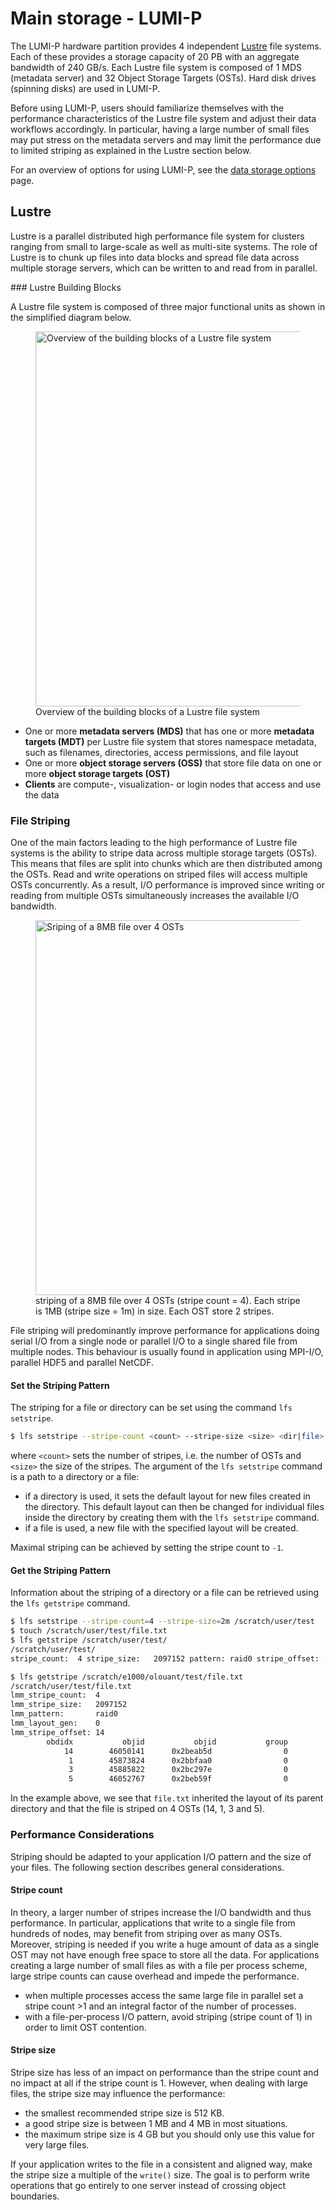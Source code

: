 [data-storage-options]: ../runjobs/lumi_env/storing-data.md

# Main storage - LUMI-P

The LUMI-P hardware partition provides 4 independent [Lustre](#lustre) file
systems. Each of these provides a storage capacity of 20 PB with an aggregate
bandwidth of 240 GB/s. Each Lustre file system is composed of 1 MDS (metadata
server) and 32 Object Storage Targets (OSTs). Hard disk drives (spinning disks)
are used in LUMI-P.

Before using LUMI-P, users should familiarize themselves with the performance
characteristics of the Lustre file system and adjust their data
workflows accordingly. In particular, having a large number of small files may
put stress on the metadata servers and may limit the performance due to limited
striping as explained in the Lustre section below.

For an overview of options for using LUMI-P, see the [data storage
options][data-storage-options] page.

## Lustre

Lustre is a parallel distributed high performance file system for clusters
ranging from small to large-scale as well as multi-site systems. The role of
Lustre is to chunk up files into data blocks and spread file data across
multiple storage servers, which can be written to and read from in parallel.

### Lustre Building Blocks

A Lustre file system is composed of three major functional units as shown in
the simplified diagram below.

<figure>
  <img 
    src="../../../assets/images/lustre-overview.svg"
    width="600px"
    alt="Overview of the building blocks of a Lustre file system"
  >
  <figcaption>Overview of the building blocks of a Lustre file system</figcaption>
</figure>

- One or more **metadata servers (MDS)** that has one or more **metadata
  targets (MDT)** per Lustre file system that stores namespace metadata, such
  as filenames, directories, access permissions, and file layout
- One or more **object storage servers (OSS)** that store file data on one or
  more **object storage targets (OST)**
- **Clients** are compute-, visualization- or login nodes that access and use
  the data

### File Striping

One of the main factors leading to the high performance of Lustre file systems
is the ability to stripe data across multiple storage targets (OSTs). This
means that files are split into chunks which are then distributed among the
OSTs. Read and write operations on striped files will access multiple OSTs
concurrently. As a result, I/O performance is improved since writing or reading
from multiple OSTs simultaneously increases the available I/O bandwidth.

<figure>
  <img 
    src="../../../assets/images/lustre-striping.svg" 
    width="600px"
    alt="Sriping of a 8MB file over 4 OSTs"
  >
  <figcaption>
    striping of a 8MB file over 4 OSTs (stripe count = 4). Each stripe is 1MB
    (stripe size = 1m) in size. Each OST store 2 stripes.
  </figcaption>
</figure>

File striping will predominantly improve performance for applications doing
serial I/O from a single node or parallel I/O to a single shared file from
multiple nodes. This behaviour is usually found in application using MPI-I/O,
parallel HDF5 and parallel NetCDF.

#### Set the Striping Pattern

The striping for a file or directory can be set using the command `lfs
setstripe`.

```bash
$ lfs setstripe --stripe-count <count> --stripe-size <size> <dir|file>
```

where `<count>` sets the number of stripes, i.e. the number of OSTs and
`<size>` the size of the stripes. The argument of the `lfs setstripe` command
is a path to a directory or a file:

- if a directory is used, it sets the default layout for new files created in
  the directory. This default layout can then be changed for individual
  files inside the directory by creating them with the `lfs setstripe` command.
- if a file is used, a new file with the specified layout will be created.

Maximal striping can be achieved by setting the stripe count to `-1`.

#### Get the Striping Pattern

Information about the striping of a directory or a file can be retrieved using
the `lfs getstripe` command.

```bash
$ lfs setstripe --stripe-count=4 --stripe-size=2m /scratch/user/test
$ touch /scratch/user/test/file.txt
$ lfs getstripe /scratch/user/test/
/scratch/user/test/
stripe_count:  4 stripe_size:   2097152 pattern: raid0 stripe_offset: -1

$ lfs getstripe /scratch/e1000/olouant/test/file.txt
/scratch/user/test/file.txt
lmm_stripe_count:  4
lmm_stripe_size:   2097152
lmm_pattern:       raid0
lmm_layout_gen:    0
lmm_stripe_offset: 14
        obdidx           objid           objid           group
            14        46050141      0x2beab5d                0
             1        45873824      0x2bbfaa0                0
             3        45885822      0x2bc297e                0
             5        46052767      0x2beb59f                0
```

In the example above, we see that `file.txt` inherited the layout of its parent
directory and that the file is striped on 4 OSTs (14, 1, 3 and 5).

### Performance Considerations

Striping should be adapted to your application I/O pattern and the size of your
files. The following section describes general considerations.

#### Stripe count

In theory, a larger number of stripes increase the I/O bandwidth and thus
performance. In particular, applications that write to a single file from
hundreds of nodes, may benefit from striping over as many OSTs. Moreover,
striping is needed if you write a huge amount of data as a single OST may not
have enough free space to store all the data. For applications creating a large
number of small files as with a file per process scheme, large stripe counts
can cause overhead and impede the performance.

- when multiple processes access the same large file in parallel set a stripe
  count >1 and an integral factor of the number of processes.
- with a file-per-process I/O pattern, avoid striping (stripe count of 1) in
  order to limit OST contention.

#### Stripe size

Stripe size has less of an impact on performance than the stripe count and no
impact at all if the stripe count is 1. However, when dealing with large files,
the stripe size may influence the performance:

- the smallest recommended stripe size is 512 KB.
- a good stripe size is between 1 MB and 4 MB in most situations.
- the maximum stripe size is 4 GB but you should only use this value for very
  large files.

If your application writes to the file in a consistent and aligned way, make
the stripe size a multiple of the `write()` size. The goal is to perform write
operations that go entirely to one server instead of crossing object
boundaries.
